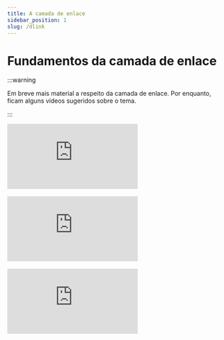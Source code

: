 ```yaml
---
title: A camada de enlace
sidebar_position: 1
slug: /dlink
---
```


# Fundamentos da camada de enlace

:::warning

Em breve mais material a respeito da camada de enlace. Por enquanto, ficam
alguns vídeos sugeridos sobre o tema.

:::

<div style={{ textAlign: 'center' }}>
    <iframe 
        style={{
            display: 'block',
            margin: 'auto',
            width: '100%',
            height: '50vh',
        }}
        src="https://www.youtube.com/embed/lMGWJZLTulY" 
        frameborder="0" 
        allowFullScreen>
    </iframe>
</div>
<br/>

<div style={{ textAlign: 'center' }}>
    <iframe 
        style={{
            display: 'block',
            margin: 'auto',
            width: '100%',
            height: '50vh',
        }}
        src="https://www.youtube.com/embed/x-rQ3RiI7I0" 
        frameborder="0" 
        allowFullScreen>
    </iframe>
</div>
<br/>

<div style={{ textAlign: 'center' }}>
    <iframe 
        style={{
            display: 'block',
            margin: 'auto',
            width: '100%',
            height: '50vh',
        }}
        src="https://www.youtube.com/embed/X2cLpzFRMT4" 
        frameborder="0" 
        allowFullScreen>
    </iframe>
</div>
<br/>

